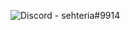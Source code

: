 <!--
**sehteria/sehteria** is a ✨ _special_ ✨ repository because its `README.md` (this file) appears on your GitHub profile.

Here are some ideas to get you started:
![rainbow](https://user-images.githubusercontent.com/105174892/169637581-7cad1a77-f394-47f0-90dc-ac1423fe2bef.gif)
- 👋 Hi, I’m @sehteria
- 👀 I’m interested in ...
- 🌱 I’m currently learning ...
- 📫 How to reach me ![Discord - sehteria#9914](https://img.shields.io/badge/Discord-sehteria%239914-5865F3)

![rainbow](https://user-images.githubusercontent.com/105174892/169637581-7cad1a77-f394-47f0-90dc-ac1423fe2bef.gif)

<a href="https://github.com/sehteria">
  <p align="left">
    <img src="https://komarev.com/ghpvc/?username=sehteria" alt="Profile Views">
  </p>
</a>
-->

![Discord - sehteria#9914](https://img.shields.io/badge/Discord-sehteria%239914-5865F3)

